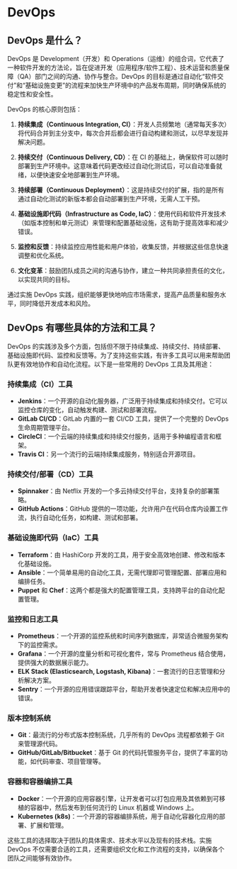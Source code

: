 # DevOps

## DevOps 是什么？

DevOps 是 Development（开发）和 Operations（运维）的组合词，它代表了一种软件开发的方法论，旨在促进开发（应用程序/软件工程）、技术运营和质量保障（QA）部门之间的沟通、协作与整合。DevOps 的目标是通过自动化“软件交付”和“基础设施变更”的流程来加快生产环境中的产品发布周期，同时确保系统的稳定性和安全性。

DevOps 的核心原则包括：

1. **持续集成（Continuous Integration, CI）**：开发人员频繁地（通常每天多次）将代码合并到主分支中，每次合并后都会进行自动构建和测试，以尽早发现并解决问题。

2. **持续交付（Continuous Delivery, CD）**：在 CI 的基础上，确保软件可以随时部署到生产环境中。这意味着代码更改经过自动化测试后，可以自动准备就绪，以便快速安全地部署到生产环境。

3. **持续部署（Continuous Deployment）**：这是持续交付的扩展，指的是所有通过自动化测试的新版本都会自动部署到生产环境，无需人工干预。

4. **基础设施即代码（Infrastructure as Code, IaC）**：使用代码和软件开发技术（如版本控制和单元测试）来管理和配置基础设施，这有助于提高效率和减少错误。

5. **监控和反馈**：持续监控应用性能和用户体验，收集反馈，并根据这些信息快速调整和优化系统。

6. **文化变革**：鼓励团队成员之间的沟通与协作，建立一种共同承担责任的文化，以实现共同的目标。

通过实施 DevOps 实践，组织能够更快地响应市场需求，提高产品质量和服务水平，同时降低开发成本和风险。

## DevOps 有哪些具体的方法和工具？

DevOps 的实践涉及多个方面，包括但不限于持续集成、持续交付、持续部署、基础设施即代码、监控和反馈等。为了支持这些实践，有许多工具可以用来帮助团队更有效地协作和自动化流程。以下是一些常用的 DevOps 工具及其用途：

### 持续集成（CI）工具

- **Jenkins**：一个开源的自动化服务器，广泛用于持续集成和持续交付。它可以监控仓库的变化，自动触发构建、测试和部署流程。
- **GitLab CI/CD**：GitLab 内置的一套 CI/CD 工具，提供了一个完整的 DevOps 生命周期管理平台。
- **CircleCI**：一个云端的持续集成和持续交付服务，适用于多种编程语言和框架。
- **Travis CI**：另一个流行的云端持续集成服务，特别适合开源项目。

### 持续交付/部署（CD）工具

- **Spinnaker**：由 Netflix 开发的一个多云持续交付平台，支持复杂的部署策略。
- **GitHub Actions**：GitHub 提供的一项功能，允许用户在代码仓库内设置工作流，执行自动化任务，如构建、测试和部署。

### 基础设施即代码（IaC）工具

- **Terraform**：由 HashiCorp 开发的工具，用于安全高效地创建、修改和版本化基础设施。
- **Ansible**：一个简单易用的自动化工具，无需代理即可管理配置、部署应用和编排任务。
- **Puppet** 和 **Chef**：这两个都是强大的配置管理工具，支持跨平台的自动化配置管理。

### 监控和日志工具

- **Prometheus**：一个开源的监控系统和时间序列数据库，非常适合微服务架构下的监控需求。
- **Grafana**：一个开源的度量分析和可视化套件，常与 Prometheus 结合使用，提供强大的数据展示能力。
- **ELK Stack (Elasticsearch, Logstash, Kibana)**：一套流行的日志管理和分析解决方案。
- **Sentry**：一个开源的应用错误跟踪平台，帮助开发者快速定位和解决应用中的错误。

### 版本控制系统

- **Git**：最流行的分布式版本控制系统，几乎所有的 DevOps 流程都依赖于 Git 来管理源代码。
- **GitHub/GitLab/Bitbucket**：基于 Git 的代码托管服务平台，提供了丰富的功能，如代码审查、项目管理等。

### 容器和容器编排工具

- **Docker**：一个开源的应用容器引擎，让开发者可以打包应用及其依赖到可移植的容器中，然后发布到任何流行的 Linux 机器或 Windows 上。
- **Kubernetes (k8s)**：一个开源的容器编排系统，用于自动化容器化应用的部署、扩展和管理。

这些工具的选择取决于团队的具体需求、技术水平以及现有的技术栈。实施 DevOps 不仅需要合适的工具，还需要组织文化和工作流程的支持，以确保各个团队之间能够有效协作。
